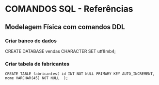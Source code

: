 # COMANDOS SQL - Referências

## Modelagem Física com comandos DDL

### Criar banco de dados

CREATE DATABASE vendas CHARACTER SET utf8mb4;

### Criar tabela de fabricantes

`CREATE TABLE fabricantes(
    id INT NOT NULL PRIMARY KEY AUTO_INCREMENT,
    nome VARCHAR(45) NOT NULL 
);` 